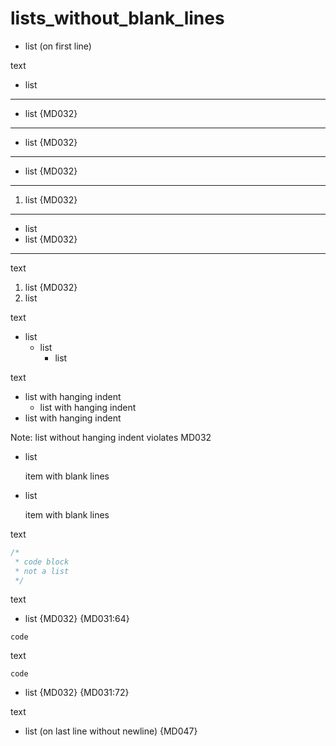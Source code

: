 # lists_without_blank_lines

* list (on first line)

text

* list

---
* list {MD032}
---
+ list {MD032}
---
- list {MD032}
---
1. list {MD032}
---

* list
* list {MD032}
---

text
1. list {MD032}
2. list

text

* list
  * list
    * list

text

* list
  with hanging indent
  * list
    with hanging indent
* list
  with hanging indent

Note: list without hanging indent violates MD032

* list

  item with blank lines

* list

  item with blank lines

text

```js
/*
 * code block
 * not a list
 */
```

text

* list {MD032} {MD031:64}
```
code
```

text

```
code
```
* list {MD032} {MD031:72}

text

<!-- markdownlint-configure-file {
  "ul-style": false,
  "ol-prefix": false,
  "fenced-code-language": false
} -->

* list (on last line without newline) {MD047}
